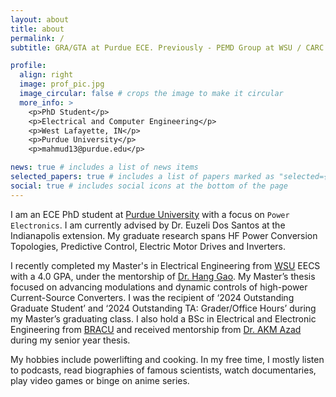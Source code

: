 ```yaml
---
layout: about
title: about
permalink: /
subtitle: GRA/GTA at Purdue ECE. Previously - PEMD Group at WSU / CARC at BRACU

profile:
  align: right
  image: prof_pic.jpg
  image_circular: false # crops the image to make it circular
  more_info: >
    <p>PhD Student</p>
    <p>Electrical and Computer Engineering</p>
    <p>West Lafayette, IN</p>
    <p>Purdue University</p>
    <p>mahmud13@purdue.edu</p>

news: true # includes a list of news items
selected_papers: true # includes a list of papers marked as "selected={true}"
social: true # includes social icons at the bottom of the page
---
```


I am an ECE PhD student at [Purdue University](https://www.purdue.edu) with a focus on `Power Electronics`. I am currently advised by Dr. Euzeli Dos Santos at the Indianapolis extension. My graduate research spans HF Power Conversion Topologies, Predictive Control, Electric Motor Drives and Inverters.

I recently completed my Master's in Electrical Engineering from [WSU](https://wsu.edu) EECS with a 4.0 GPA, under the mentorship of [Dr. Hang Gao](https://scholar.google.com/citations?hl=en&user=Wj4zV9cAAAAJ&view_op=list_works&sortby=pubdate). My Master’s thesis focused on advancing modulations and dynamic controls of high-power Current-Source Converters. I was the recipient of ‘2024 Outstanding Graduate Student’ and ‘2024 Outstanding TA: Grader/Office Hours’ during my Master’s graduating class. I also hold a BSc in Electrical and Electronic Engineering from [BRACU](https://www.bracu.ac.bd) and received mentorship from [Dr. AKM Azad](https://www.bracu.ac.bd/about/people/akm-abdul-malek-azad-phd) during my senior year thesis.

My hobbies include powerlifting and cooking. In my free time, I mostly listen to podcasts, read biographies of famous scientists, watch documentaries, play video games or binge on anime series.
